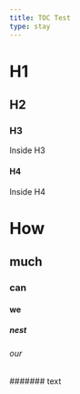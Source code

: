 ```yaml
---
title: TOC Test
type: stay
---
```

# H1
## H2
### H3
Inside H3
#### H4
Inside H4

# How
## much
### can
#### we
##### nest
###### our
####### text 